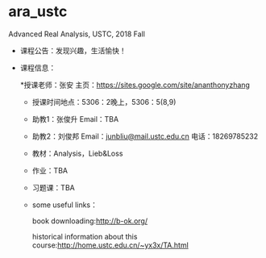 # ara_ustc
Advanced Real Analysis, USTC, 2018 Fall

* 课程公告：发现兴趣，生活愉快！

* 课程信息：

  *授课老师：张安 主页：https://sites.google.com/site/ananthonyzhang

  * 授课时间地点：5306：2晚上，5306：5(8,9)

  * 助教1：张俊升 Email：TBA

  * 助教2：刘俊邦 Email：junbliu@mail.ustc.edu.cn 电话：18269785232

  * 教材：Analysis，Lieb&Loss

  * 作业：TBA

  * 习题课：TBA

  * some useful links：

    book downloading:http://b-ok.org/

    historical information about this course:http://home.ustc.edu.cn/~yx3x/TA.html



